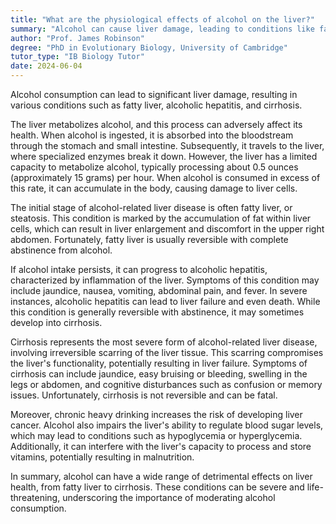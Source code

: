 ```yaml
---
title: "What are the physiological effects of alcohol on the liver?"
summary: "Alcohol can cause liver damage, leading to conditions like fatty liver, alcoholic hepatitis, and cirrhosis."
author: "Prof. James Robinson"
degree: "PhD in Evolutionary Biology, University of Cambridge"
tutor_type: "IB Biology Tutor"
date: 2024-06-04
---
```


Alcohol consumption can lead to significant liver damage, resulting in various conditions such as fatty liver, alcoholic hepatitis, and cirrhosis.

The liver metabolizes alcohol, and this process can adversely affect its health. When alcohol is ingested, it is absorbed into the bloodstream through the stomach and small intestine. Subsequently, it travels to the liver, where specialized enzymes break it down. However, the liver has a limited capacity to metabolize alcohol, typically processing about $0.5$ ounces (approximately $15$ grams) per hour. When alcohol is consumed in excess of this rate, it can accumulate in the body, causing damage to liver cells.

The initial stage of alcohol-related liver disease is often fatty liver, or steatosis. This condition is marked by the accumulation of fat within liver cells, which can result in liver enlargement and discomfort in the upper right abdomen. Fortunately, fatty liver is usually reversible with complete abstinence from alcohol.

If alcohol intake persists, it can progress to alcoholic hepatitis, characterized by inflammation of the liver. Symptoms of this condition may include jaundice, nausea, vomiting, abdominal pain, and fever. In severe instances, alcoholic hepatitis can lead to liver failure and even death. While this condition is generally reversible with abstinence, it may sometimes develop into cirrhosis.

Cirrhosis represents the most severe form of alcohol-related liver disease, involving irreversible scarring of the liver tissue. This scarring compromises the liver's functionality, potentially resulting in liver failure. Symptoms of cirrhosis can include jaundice, easy bruising or bleeding, swelling in the legs or abdomen, and cognitive disturbances such as confusion or memory issues. Unfortunately, cirrhosis is not reversible and can be fatal.

Moreover, chronic heavy drinking increases the risk of developing liver cancer. Alcohol also impairs the liver's ability to regulate blood sugar levels, which may lead to conditions such as hypoglycemia or hyperglycemia. Additionally, it can interfere with the liver's capacity to process and store vitamins, potentially resulting in malnutrition.

In summary, alcohol can have a wide range of detrimental effects on liver health, from fatty liver to cirrhosis. These conditions can be severe and life-threatening, underscoring the importance of moderating alcohol consumption.
    